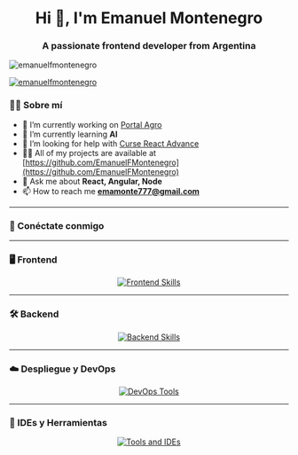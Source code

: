 <h1 align="center">Hi 👋, I'm Emanuel Montenegro</h1>
<h3 align="center">A passionate frontend developer from Argentina</h3>

<p align="left">
  <img src="https://komarev.com/ghpvc/?username=emanuelfmontenegro&label=Profile%20views&color=0e75b6&style=flat" alt="emanuelfmontenegro" />
</p>

<p align="left">
  <a href="https://github.com/ryo-ma/github-profile-trophy">
    <img src="https://github-profile-trophy.vercel.app/?username=emanuelfmontenegro" alt="emanuelfmontenegro" />
  </a>
</p>

### 👨‍💻 Sobre mí
- 🔭 I’m currently working on [Portal Agro](https://github.com/EmanuelFMontenegro/PortalAgro)
- 🌱 I’m currently learning **AI**
- 🤝 I’m looking for help with [Curse React Advance](https://www.udemy.com/course/react-de-principiante-a-experto-creando-mas-de-10-aplicaciones/learn/lecture/29679702?start=0#overview)
- 👨‍💻 All of my projects are available at [https://github.com/EmanuelFMontenegro](https://github.com/EmanuelFMontenegro)
- 💬 Ask me about **React, Angular, Node**
- 📫 How to reach me **emamonte777@gmail.com**

---

### 🔗 Conéctate conmigo
<p align="left">
  <!-- Añade aquí enlaces a tus redes sociales si los tienes -->
</p>

---

### 🖥️ Frontend
<p align="center">
  <a href="https://skillicons.dev">
    <img src="https://skillicons.dev/icons?i=html,css,sass,bootstrap,materialui,tailwind,react,vue,angular,flutter" alt="Frontend Skills" />
  </a>
</p>

---

### 🛠️ Backend
<p align="center">
  <a href="https://skillicons.dev">
    <img src="https://skillicons.dev/icons?i=nodejs,express,php,dotnet,spring,java,python" alt="Backend Skills" />
  </a>
</p>

---

### ☁️ Despliegue y DevOps
<p align="center">
  <a href="https://skillicons.dev">
    <img src="https://skillicons.dev/icons?i=aws,gcp,azure,docker,kubernetes" alt="DevOps Tools" />
  </a>
</p>

---

### 🧰 IDEs y Herramientas
<p align="center">
  <a href="https://skillicons.dev">
    <img src="https://skillicons.dev/icons?i=vscode,visualstudio,figma,postman,git,github,gitlab,tensorflow" alt="Tools and IDEs" />
  </a>
</p>
